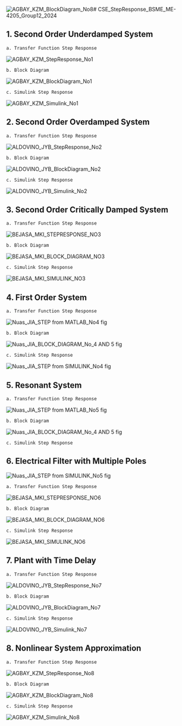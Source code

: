 ![AGBAY_KZM_BlockDiagram_No8](https://github.com/m4rkbej/CSE_StepResponse_BSME_ME-4205_Group12_2024/assets/159086526/31e8fa0a-c9e3-4b81-a6c9-fdc112e7578c)# CSE_StepResponse_BSME_ME-4205_Group12_2024
## 1. Second Order Underdamped System

    a. Transfer Function Step Response
    
![AGBAY_KZM_StepResponse_No1](https://github.com/m4rkbej/CSE_StepResponse_BSME_ME-4205_Group12_2024/assets/159086526/875e834f-ec72-4d65-83d2-d56732303087)

    b. Block Diagram
![AGBAY_KZM_BlockDiagram_No1](https://github.com/m4rkbej/CSE_StepResponse_BSME_ME-4205_Group12_2024/assets/159086526/763d5f71-9697-48c7-986f-77f817dee34e)

    c. Simulink Step Response
![AGBAY_KZM_Simulink_No1](https://github.com/m4rkbej/CSE_StepResponse_BSME_ME-4205_Group12_2024/assets/159086526/963eef08-4723-48aa-89fa-750c3ab58733)

   
## 2. Second Order Overdamped  System

    a. Transfer Function Step Response
  
![ALDOVINO_JYB_StepResponse_No2](https://github.com/yaldvn/CSE_StepResponse_BSME_ME-4205_Group12_2024/assets/159038055/3cd7925e-ebb0-467c-9660-9d3c12a0687c)

    b. Block Diagram
  
![ALDOVINO_JYB_BlockDiagram_No2](https://github.com/yaldvn/CSE_StepResponse_BSME_ME-4205_Group12_2024/assets/159038055/d31c7d78-920c-484f-a429-6ac5d5605825)

    c. Simulink Step Response
  
![ALDOVINO_JYB_Simulink_No2](https://github.com/yaldvn/CSE_StepResponse_BSME_ME-4205_Group12_2024/assets/159038055/48783dc5-cef3-4239-be29-e159fc4e6235)

## 3. Second Order Critically Damped System
    a. Transfer Function Step Response
   ![BEJASA_MKI_STEPRESPONSE_NO3](https://github.com/m4rkbej/CSE_StepResponse_BSME_ME-4205_Group12_2024/assets/159093828/9095a5bf-6ef9-476f-963d-5d5a2623dba6)

    b. Block Diagram
   ![BEJASA_MKI_BLOCK_DIAGRAM_NO3](https://github.com/m4rkbej/CSE_StepResponse_BSME_ME-4205_Group12_2024/assets/159093828/4e71b758-2985-4573-b996-a1a85381f686)

    c. Simulink Step Response
 ![BEJASA_MKI_SIMULINK_NO3](https://github.com/m4rkbej/CSE_StepResponse_BSME_ME-4205_Group12_2024/assets/159093828/ba151079-d1a3-4243-a8a5-7486d76f2977)

## 4. First Order System

    a. Transfer Function Step Response
   ![Nuas_JIA_STEP from MATLAB_No4 fig](https://github.com/m4rkbej/CSE_StepResponse_BSME_ME-4205_Group12_2024/assets/159036368/447636f6-4184-42e8-8a8b-975e1eefb461)

    b. Block Diagram
   ![Nuas_JIA_BLOCK_DIAGRAM_No_4 AND 5 fig](https://github.com/m4rkbej/CSE_StepResponse_BSME_ME-4205_Group12_2024/assets/159036368/f592af4e-8b4b-4977-bb1b-40f6c99bd5ef)

    c. Simulink Step Response
   ![Nuas_JIA_STEP from SIMULINK_No4 fig](https://github.com/m4rkbej/CSE_StepResponse_BSME_ME-4205_Group12_2024/assets/159036368/8848e3e7-65b3-48d6-8aef-fcd7e652a761)

## 5. Resonant System
   
    a. Transfer Function Step Response
   ![Nuas_JIA_STEP from MATLAB_No5 fig](https://github.com/m4rkbej/CSE_StepResponse_BSME_ME-4205_Group12_2024/assets/159036368/32f5f4bf-a6b8-4b79-aa6c-18eeeebf4402)

    b. Block Diagram
   ![Nuas_JIA_BLOCK_DIAGRAM_No_4 AND 5 fig](https://github.com/m4rkbej/CSE_StepResponse_BSME_ME-4205_Group12_2024/assets/159036368/4dca4ed3-3e1b-4312-b0ed-4f488bbd92db)

    c. Simulink Step Response
   
## 6. Electrical Filter with Multiple Poles
![Nuas_JIA_STEP from SIMULINK_No5 fig](https://github.com/m4rkbej/CSE_StepResponse_BSME_ME-4205_Group12_2024/assets/159036368/85114553-12fb-481f-addb-627835bb9301)

    a. Transfer Function Step Response
   ![BEJASA_MKI_STEPRESPONSE_NO6](https://github.com/m4rkbej/CSE_StepResponse_BSME_ME-4205_Group12_2024/assets/159093828/e519da6e-2269-476d-9cc3-01b078cc98ba)

    b. Block Diagram
![BEJASA_MKI_BLOCK_DIAGRAM_NO6](https://github.com/m4rkbej/CSE_StepResponse_BSME_ME-4205_Group12_2024/assets/159093828/725192a6-302c-49e1-8c08-6cc86dbc801a)


    c. Simulink Step Response
 ![BEJASA_MKI_SIMULINK_NO6](https://github.com/m4rkbej/CSE_StepResponse_BSME_ME-4205_Group12_2024/assets/159093828/2172f5a6-fc7a-42cc-9ab4-cfd8e3e9e19b)


## 7. Plant with Time Delay

    a. Transfer Function Step Response
  
![ALDOVINO_JYB_StepResponse_No7](https://github.com/yaldvn/CSE_StepResponse_BSME_ME-4205_Group12_2024/assets/159038055/8ebefb6c-23c0-4588-938d-dd5cf6ae67fa)

    b. Block Diagram
  
![ALDOVINO_JYB_BlockDiagram_No7](https://github.com/yaldvn/CSE_StepResponse_BSME_ME-4205_Group12_2024/assets/159038055/486f9443-8435-4191-9220-4c6caee97159)
  
    c. Simulink Step Response
  
![ALDOVINO_JYB_Simulink_No7](https://github.com/yaldvn/CSE_StepResponse_BSME_ME-4205_Group12_2024/assets/159038055/e3b73d85-c5f2-4daa-a479-b6a0859cc3fd)

## 8. Nonlinear System Approximation
   
    a. Transfer Function Step Response
![AGBAY_KZM_StepResponse_No8](https://github.com/m4rkbej/CSE_StepResponse_BSME_ME-4205_Group12_2024/assets/159086526/42c9708b-6793-4cd7-a6fb-6bb6a7961c52)

    b. Block Diagram
![AGBAY_KZM_BlockDiagram_No8](https://github.com/m4rkbej/CSE_StepResponse_BSME_ME-4205_Group12_2024/assets/159086526/17701634-4701-4830-b61a-a8d0bad80f65)

    c. Simulink Step Response
![AGBAY_KZM_Simulink_No8](https://github.com/m4rkbej/CSE_StepResponse_BSME_ME-4205_Group12_2024/assets/159086526/d3b86d36-446e-4557-8190-7e71741fdb82)

   
